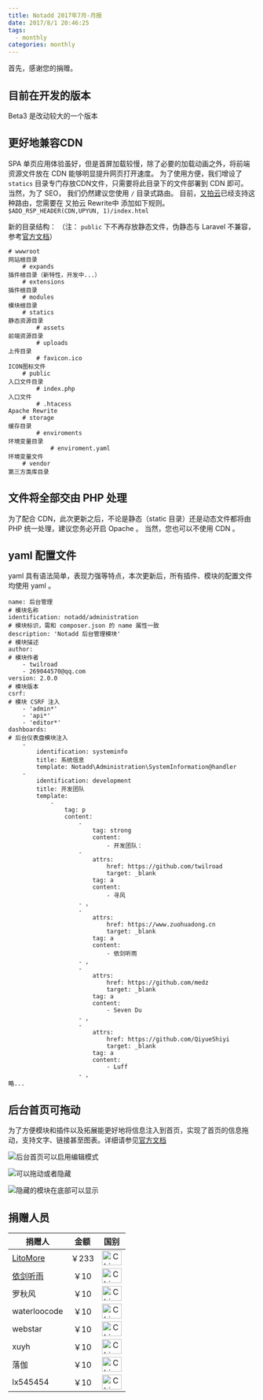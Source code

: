 ```yaml
---
title: Notadd 2017年7月-月报
date: 2017/8/1 20:46:25
tags: 
  - monthly
categories: monthly
---
```

首先，感谢您的捐赠。

## 目前在开发的版本

Beta3 是改动较大的一个版本

<!--more-->

## 更好地兼容CDN

SPA 单页应用体验虽好，但是首屏加载较慢，除了必要的加载动画之外，将前端资源文件放在 CDN 能够明显提升网页打开速度。
为了使用方便，我们增设了 `statics` 目录专门存放CDN文件，只需要将此目录下的文件部署到 CDN 即可。
当然，为了 SEO， 我们仍然建议您使用 `/` 目录式路由。
目前，[又拍云](https://console.upyun.com/register/?invite=r17EYO3BW)已经支持这种路由，您需要在 又拍云 Rewrite中 添加如下规则。
`$ADD_RSP_HEADER(CDN,UPYUN, 1)/index.html`

新的目录结构： （注： `public` 下不再存放静态文件，伪静态与 Laravel 不兼容，参考[官方文档](https://docs.notadd.com/gettingstarted/#nginx-apache-caddy)）

```
# wwwroot                                                                              网站根目录
    # expands                                                                          插件根目录（新特性，开发中...）
    # extensions                                                                       插件根目录
    # modules                                                                          模块根目录
    # statics                                                                          静态资源目录
        # assets                                                                       前端资源目录
        # uploads                                                                      上传目录
        # favicon.ico                                                                  ICON图标文件
    # public                                                                           入口文件目录
        # index.php                                                                    入口文件
        # .htacess                                                                     Apache Rewrite
    # storage                                                                          缓存目录
        # enviroments                                                                  环境变量目录
            # enviroment.yaml                                                          环境变量文件
    # vendor                                                                           第三方类库目录
```
## 文件将全部交由 PHP 处理

为了配合 CDN，此次更新之后，不论是静态（static 目录）还是动态文件都将由 PHP 统一处理，建议您务必开启 Opache 。
当然，您也可以不使用 CDN 。


## yaml 配置文件

yaml 具有语法简单，表现力强等特点，本次更新后，所有插件、模块的配置文件均使用 yaml 。

```
name: 后台管理                                                                             # 模块名称
identification: notadd/administration                                                     # 模块标识，需和 composer.json 的 name 属性一致
description: 'Notadd 后台管理模块'                                                         # 模块描述
author:                                                                                   # 模块作者
    - twilroad
    - 269044570@qq.com
version: 2.0.0                                                                            # 模块版本
csrf:                                                                                     # 模块 CSRF 注入
    - 'admin*'
    - 'api*'
    - 'editor*'
dashboards:                                                                               # 后台仪表盘模块注入
    -
        identification: systeminfo
        title: 系统信息
        template: Notadd\Administration\SystemInformation@handler
    -
        identification: development
        title: 开发团队
        template:
            -
                tag: p
                content:
                    -
                        tag: strong
                        content:
                            - 开发团队：
                    -
                        attrs:
                            href: https://github.com/twilroad
                            target: _blank
                        tag: a
                        content:
                            - 寻风
                    - ，
                    -
                        attrs:
                            href: https://www.zuohuadong.cn
                            target: _blank
                        tag: a
                        content:
                            - 依剑听雨
                    - ，
                    -
                        attrs:
                            href: https://github.com/medz
                            target: _blank
                        tag: a
                        content:
                            - Seven Du
                    - ，
                    -
                        attrs:
                            href: https://github.com/QiyueShiyi
                            target: _blank
                        tag: a
                        content:
                            - Luff
                    - ，
略...
```

## 后台首页可拖动

为了方便模块和插件以及拓展能更好地将信息注入到首页，实现了首页的信息拖动，支持文字、链接甚至图表。详细请参见[官方文档](https://docs.notadd.com)


![后台首页可以启用编辑模式](/src/img/1.png)


![可以拖动或者隐藏](/src/img/2.png)


![隐藏的模块在底部可以显示](/src/img/3.png)


## 捐赠人员 

捐赠人 | 金额 | 国别
----|:----:|:----:
[LitoMore](https://github.com/LitoMore) | ￥233  | <img src="https://cdn.rawgit.com/hjnilsson/country-flags/master/svg/cn.svg" width = "40" height = "30" alt="China" align=center />
[依剑听雨](htttps://www.zuohuadong.cn) | ￥10  | <img src="https://cdn.rawgit.com/hjnilsson/country-flags/master/svg/cn.svg" width = "40" height = "30" alt="China" align=center />
罗秋风 | ￥10  | <img src="https://cdn.rawgit.com/hjnilsson/country-flags/master/svg/cn.svg" width = "40" height = "30" alt="China" align=center />
waterloocode | ￥10  | <img src="https://cdn.rawgit.com/hjnilsson/country-flags/master/svg/cn.svg" width = "40" height = "30" alt="China" align=center />
webstar | ￥10  | <img src="https://cdn.rawgit.com/hjnilsson/country-flags/master/svg/cn.svg" width = "40" height = "30" alt="China" align=center />
xuyh | ￥10  | <img src="https://cdn.rawgit.com/hjnilsson/country-flags/master/svg/cn.svg" width = "40" height = "30" alt="China" align=center />
落伽 | ￥10  | <img src="https://cdn.rawgit.com/hjnilsson/country-flags/master/svg/cn.svg" width = "40" height = "30" alt="China" align=center />
lx545454 | ￥10  | <img src="https://cdn.rawgit.com/hjnilsson/country-flags/master/svg/cn.svg" width = "40" height = "30" alt="China" align=center />
